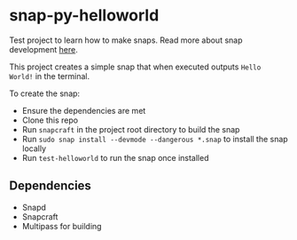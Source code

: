 # snap-py-helloworld
Test project to learn how to make snaps. Read more about snap development [here](https://snapcraft.io/docs/getting-started).

This project creates a simple snap that when executed outputs `Hello World!`
in the terminal.

To create the snap:
  * Ensure the dependencies are met
  * Clone this repo
  * Run `snapcraft` in the project root directory to build the snap
  * Run `sudo snap install --devmode --dangerous *.snap` to install the snap locally
  * Run `test-helloworld` to run the snap once installed

## Dependencies
  * Snapd
  * Snapcraft
  * Multipass for building
